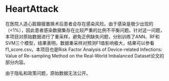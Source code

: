 # HeartAttack
在医院人造心脏瓣膜置换术后患者会存在感染风险。由于感染是极少出现的（<1%），因此患者感染数据集存在比较严重的比例不平衡问题。针对这一问题，本项目对原始数据进行了重采样，避免正例缺失问题，分别训练了ANN、RF和SVM三个模型，结果表明，数据重采样对预测F1值影响极大，结果可以参看f1_score.csv。本项目也是Risk Factor Analysis of Device-related Infections: Value of Re-sampling Method on the Real-World Imbalanced Dataset论文的部分内容。

由于隐私和政策问题，原始数据无法公开。
